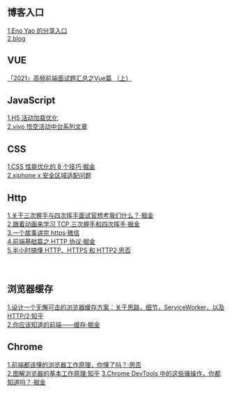 ## 博客入口

[1.Eno Yao 的分享入口](https://github.com/Wscats/articles)  
[2.blog](https://github.com/staven630/blog)

## VUE

[「2021」高频前端面试题汇总之Vue篇 （上）](https://juejin.cn/post/6919373017218809864#heading-27)

## JavaScript

[1.H5 活动加载优化](https://mp.weixin.qq.com/s/6gtVR0nVNcZvREjwftZgzA)  
[2.vivo 悟空活动中台系列文章](https://mp.weixin.qq.com/mp/appmsgalbum?__biz=MzI4NjY4MTU5Nw==&action=getalbum&album_id=1360113279133384705&subscene=159&subscene=&scenenote=https%3A%2F%2Fmp.weixin.qq.com%2Fs%2F6gtVR0nVNcZvREjwftZgzA#wechat_redirect)
[]()

## CSS

[1.CSS 性能优化的 8 个技巧·掘金](https://juejin.im/post/5b6133a351882519d346853f?utm_source=gold_browser_extension)  
[2.xiphone x 安全区域适配问题](https://github.com/Wscats/iPhone-X)
[]()

## Http

[1.关于三次握手与四次挥手面试官想考我们什么？·掘金](https://juejin.im/post/5ccd0dfc6fb9a0324a08bb73#comment)  
[2.跟着动画来学习 TCP 三次握手和四次挥手·掘金](https://juejin.im/post/5b29d2c4e51d4558b80b1d8c)  
[3.一个故事讲完 https·微信](https://mp.weixin.qq.com/s/StqqafHePlBkWAPQZg3NrA)  
[4.前端基础篇之 HTTP 协议·掘金](https://juejin.im/post/5cd0438c6fb9a031ec6d3ab2)  
[5.半小时搞懂 HTTP、HTTPS 和 HTTP2·思否](https://segmentfault.com/a/1190000022662058)  
[]()  
[]()  
[]()

## 浏览器缓存

[1.设计一个无懈可击的浏览器缓存方案：关于思路，细节，ServiceWorker，以及 HTTP/2·知乎](https://zhuanlan.zhihu.com/p/28113197)  
[2.你应该知道的前端——缓存·掘金](https://juejin.im/post/5ae081aaf265da0b767d263a#heading-4)

## Chrome

[1.前端都该懂的浏览器工作原理，你懂了吗？·思否](https://segmentfault.com/a/1190000022633988)  
[2.图解浏览器的基本工作原理·知乎](https://zhuanlan.zhihu.com/p/47407398)
[3.Chrome DevTools 中的这些骚操作，你都知道吗？·掘金](https://juejin.im/post/5ec338436fb9a0432d76e0c4)
